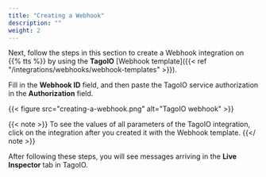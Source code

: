 ```yaml
---
title: "Creating a Webhook"
description: ""
weight: 2
---
```


Next, follow the steps in this section to create a Webhook integration on {{% tts %}} by using the **TagoIO** [Webhook template]({{< ref "/integrations/webhooks/webhook-templates" >}}).

<!--more--> 

Fill in the **Webhook ID** field, and then paste the TagoIO service authorization in the **Authorization** field.

{{< figure src="creating-a-webhook.png" alt="TagoIO webhook" >}}

{{< note >}} To see the values of all parameters of the TagoIO integration, click on the integration after you created it with the Webhook template. {{</ note >}}

After following these steps, you will see messages arriving in the **Live Inspector** tab in TagoIO.
